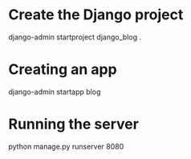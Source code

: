 # Create the Django project

django-admin startproject django_blog .

# Creating an app

django-admin startapp blog

# Running the server

python manage.py runserver 8080
